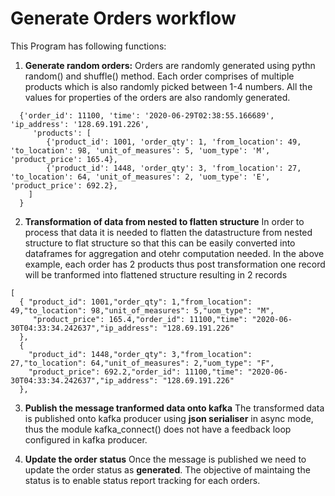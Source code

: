 # Generate Orders workflow
This Program has following functions:
1. **Generate random orders:** 
Orders are randomly generated using pythn random() and shuffle() method. Each order comprises of multiple products which is also randomly picked between 1-4 numbers. All the values for properties of the orders are also randomly generated.
```
  {'order_id': 11100, 'time': '2020-06-29T02:38:55.166689', 'ip_address': '128.69.191.226',
     'products': [
        {'product_id': 1001, 'order_qty': 1, 'from_location': 49, 'to_location': 98, 'unit_of_measures': 5, 'uom_type': 'M', 'product_price': 165.4},
        {'product_id': 1448, 'order_qty': 3, 'from_location': 27, 'to_location': 64, 'unit_of_measures': 2, 'uom_type': 'E', 'product_price': 692.2},
    ]
  }
```
2. **Transformation of data from nested to flatten structure**
In order to process that data it is needed to flatten the datastructure from nested structure to flat structure so that this can be easily converted into dataframes for aggregation and otehr computation needed. In the above example, each order has 2 products thus post transformation one record will be tranformed into
flattened structure resulting in 2 records
```
[
  { "product_id": 1001,"order_qty": 1,"from_location": 49,"to_location": 98,"unit_of_measures": 5,"uom_type": "M",
     "product_price": 165.4,"order_id": 11100,"time": "2020-06-30T04:33:34.242637","ip_address": "128.69.191.226"
  },
  {
    "product_id": 1448,"order_qty": 3,"from_location": 27,"to_location": 64,"unit_of_measures": 2,"uom_type": "F",
    "product_price": 692.2,"order_id": 11100,"time": "2020-06-30T04:33:34.242637","ip_address": "128.69.191.226"
  },
```

3. **Publish the message tranformed data onto kafka**
The transformed data is published onto kafka producer using **json serialiser** in async mode, thus the module kafka_connect() does not have a feedback loop configured in kafka producer.

4. **Update the order status**
Once the message is published we need to update the order status as **generated**. The objective of maintaing the status is to enable status report tracking for each orders.
